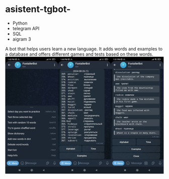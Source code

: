 # asistent-tgbot-

- Python
- telegram API
- SQL
- aigram 3

A bot that helps users learn a new language. It adds words and examples to a database and offers different games and tests based on these words.
![Alt text](img/tg1.png)

